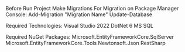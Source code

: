 Before Run Project Make Migrations
For Migration on Package Manager Console:
	Add-Migration "Migration Name"
	Update-Database

Required Technologies:
	Visual Studio 2022
	DotNet 6
	MS SQL

Required NuGet Packages:
	Microsoft.EntityFrameworkCore.SqlServer
	Microsoft.EntityFrameworkCore.Tools
	Newtonsoft.Json
	RestSharp